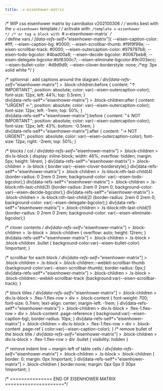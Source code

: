 ```yaml
---
title: .v-eisenhower-matrix
---
```


/* WIP css eisenhower matrix by cannibalox v202100306 */
/* works best with the `v-eisenhower` template        */
/* activate with:  `/template v-eisenhower		      */
/* or tag a block with `#.v-eisenhower-matrix`        */  
/* define vars */ 
[data-refs-self*="eisenhower-matrix"]{
	--eisen-caption-color: #fff;
	--eisen-caption-bg: #0000;
	--eisen-scrollbar-thumb: #f9f9f99e;
	--eisen-scrollbar-track: #0000;
	--eisen-outercaption-color: #979797b8;
	--eisen-todo-bgcolor: #4bad00a8;
	--eisen-decide-bgcolor: #0067beb8;
 	--eisen-delegate-bgcolor:#bf8300c7;
 	--eisen-eliminate-bgcolor:#9c003ecc;
	--eisen-bullet-color : #d9d9d9;
	--eisen-clover-borderstyle: none; /*eg: 3px solid white */
}

/* optionnal : add captions around the diagram */
div[data-refs-self*="eisenhower-matrix"] > .block-children:before {
	content: "↑ IMPORTANT";
	position: absolute;
	color: var(--eisen-outercaption-color);
	font-size: 12px;
	left: 44%;
	top: 0.5rem;
}  
div[data-refs-self*="eisenhower-matrix"] > .block-children:after {
	content: "URGENT ←";
	position: absolute;
	color: var(--eisen-outercaption-color);
	font-size: 12px;
	left: -1rem;
	top: 50%;
}  
div[data-refs-self*="eisenhower-matrix"]:before {
	content: "↓ NOT IMPORTANT";
	position: absolute;
	color: var(--eisen-outercaption-color);
	font-size: 12px;
	left: 43%;
	bottom: -0.5rem;
}  
div[data-refs-self*="eisenhower-matrix"]:after {
	content: "→ NOT URGENT";
	position: absolute;
	color: var(--eisen-outercaption-color);
	font-size: 12px;
	right: -2rem;
	top: 50%;
}  

/* blocks / col */
div[data-refs-self*="eisenhower-matrix"] > .block-children > div.ls-block {
	display: inline-block;
	width: 46%;
	overflow: hidden;
	margin: 5px;
	height: 14rem;
	}
div[data-refs-self*="eisenhower-matrix"] > .block-children > .ls-block {
	border:var(--eisen-clover-borderstyle);}
div[data-refs-self*="eisenhower-matrix"] > .block-children > .ls-block:nth-last-child(4) 
	{border-radius: 0 2rem 0 2rem; background-color: var(--eisen-todo-bgcolor);}
div[data-refs-self*="eisenhower-matrix"] > .block-children > .ls-block:nth-last-child(3) 
	{border-radius: 2rem 0 2rem 0; background-color: var(--eisen-decide-bgcolor);}
div[data-refs-self*="eisenhower-matrix"] > .block-children > .ls-block:nth-last-child(2) 
	{border-radius: 2rem 0 2rem 0; background-color: var(--eisen-delegate-bgcolor);}
div[data-refs-self*="eisenhower-matrix"] > .block-children > .ls-block:nth-last-child(1) 
	{border-radius: 0 2rem 0 2rem; background-color: var(--eisen-eliminate-bgcolor);}

/* clover contents */
div[data-refs-self*="eisenhower-matrix"] > .block-children > .ls-block > .block-children {
	overflow: auto;
	height: 12rem;
}
div[data-refs-self*="eisenhower-matrix"] > .block-children > .ls-block > .block-children .bullet {
	background-color:var(--eisen-bullet-color) !important;
}

/* scrollbar for each block */
div[data-refs-self*="eisenhower-matrix"] > .block-children > .ls-block > .block-children::-webkit-scrollbar-thumb {background-color:var(--eisen-scrollbar-thumb); border-radius: 0px;}
div[data-refs-self*="eisenhower-matrix"] > .block-children > .ls-block > .block-children::-webkit-scrollbar-track {background:var(--eisen-scrollbar-track); }

/* block titles */
	div[data-refs-self*="eisenhower-matrix"] > .block-children > div.ls-block > .flex-1.flex-row > div > .block-content {
		font-weight: 700;
		font-size: 0.7rem;
		text-align: center;
		margin-left: -1rem;
	} 
	div[data-refs-self*="eisenhower-matrix"] > .block-children > div.ls-block > .flex-1.flex-row > div > .block-content .page-reference {
		background:var(--eisen-caption-bg);
		border-radius: 10px;
	} 
	div[data-refs-self*="eisenhower-matrix"] > .block-children > div.ls-block > .flex-1.flex-row > div > .block-content .page-ref {
		color:var(--eisen-caption-color);
	} 
	/* remove bullet of the block title */
	div[data-refs-self*="eisenhower-matrix"] > .block-children > div.ls-block > .flex-1.flex-row > div .bullet {
		visibility: hidden
	} 

/* remove indent line ~ margin-left of table cells */
div[data-refs-self*="eisenhower-matrix"] > .block-children > .ls-block > .block-children {
	border: 0;
    margin: 0px !important;
}
div[data-refs-self*="eisenhower-matrix"] > .block-children {
	border:none;
    margin: 0px 0px 0 30px !important;
}

/* =============== END OF EISENHOWER MATRIX =====================*/